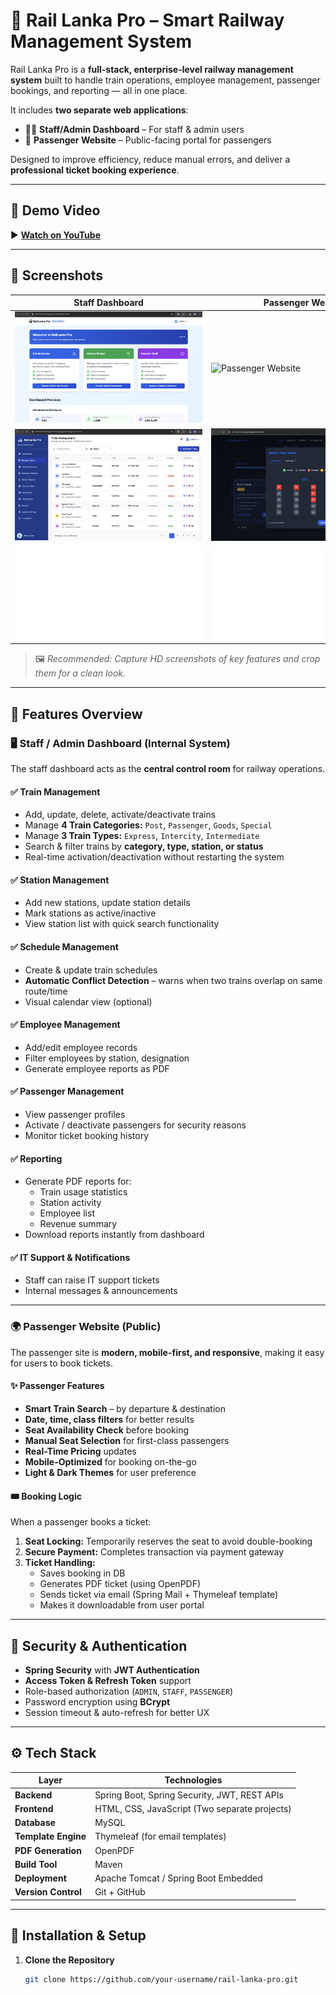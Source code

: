 # 🚆 Rail Lanka Pro – Smart Railway Management System

Rail Lanka Pro is a **full-stack, enterprise-level railway management system** built to handle train operations, employee management, passenger bookings, and reporting — all in one place.  

It includes **two separate web applications**:

- 👨‍💻 **Staff/Admin Dashboard** – For staff & admin users  
- 🧳 **Passenger Website** – Public-facing portal for passengers  

Designed to improve efficiency, reduce manual errors, and deliver a **professional ticket booking experience**.

---

## 🎥 Demo Video

▶️ **[Watch on YouTube](https://youtu.be/your-demo-video-link)**  

---

## 📸 Screenshots

| Staff Dashboard | Passenger Website |
|-----------------|-----------------|
| ![Dashboard](./Screen-Shots/staff-index.png) | ![Passenger Website](./Screen-Shots/passenger-home.png) |
| ![Train Management](./Screen-Shots/train-management.png) | ![Seat Selection](./Screen-Shots/seat-selection.png) |
| ![Reports](./Screen-Shots/active_schedules_1758468108235.pdf) | ![Ticket PDF](./Screen-Shots/ticket_BKN00000-00015.pdf) |

> 🖼️ *Recommended: Capture HD screenshots of key features and crop them for a clean look.*

---

## 🏁 Features Overview

### 🖥️ Staff / Admin Dashboard (Internal System)
The staff dashboard acts as the **central control room** for railway operations.

#### ✅ Train Management
- Add, update, delete, activate/deactivate trains
- Manage **4 Train Categories:** `Post`, `Passenger`, `Goods`, `Special`
- Manage **3 Train Types:** `Express`, `Intercity`, `Intermediate`
- Search & filter trains by **category, type, station, or status**
- Real-time activation/deactivation without restarting the system

#### ✅ Station Management
- Add new stations, update station details
- Mark stations as active/inactive
- View station list with quick search functionality

#### ✅ Schedule Management
- Create & update train schedules
- **Automatic Conflict Detection** – warns when two trains overlap on same route/time
- Visual calendar view (optional)

#### ✅ Employee Management
- Add/edit employee records
- Filter employees by station, designation
- Generate employee reports as PDF

#### ✅ Passenger Management
- View passenger profiles
- Activate / deactivate passengers for security reasons
- Monitor ticket booking history

#### ✅ Reporting
- Generate PDF reports for:
  - Train usage statistics
  - Station activity
  - Employee list
  - Revenue summary
- Download reports instantly from dashboard

#### ✅ IT Support & Notifications
- Staff can raise IT support tickets
- Internal messages & announcements

---

### 🌍 Passenger Website (Public)
The passenger site is **modern, mobile-first, and responsive**, making it easy for users to book tickets.

#### ✨ Passenger Features
- **Smart Train Search** – by departure & destination
- **Date, time, class filters** for better results
- **Seat Availability Check** before booking
- **Manual Seat Selection** for first-class passengers
- **Real-Time Pricing** updates
- **Mobile-Optimized** for booking on-the-go
- **Light & Dark Themes** for user preference

#### 🎟 Booking Logic
When a passenger books a ticket:
1. **Seat Locking:** Temporarily reserves the seat to avoid double-booking  
2. **Secure Payment:** Completes transaction via payment gateway  
3. **Ticket Handling:**
   - Saves booking in DB
   - Generates PDF ticket (using OpenPDF)
   - Sends ticket via email (Spring Mail + Thymeleaf template)
   - Makes it downloadable from user portal

---

## 🔐 Security & Authentication

- **Spring Security** with **JWT Authentication**
- **Access Token & Refresh Token** support
- Role-based authorization (`ADMIN`, `STAFF`, `PASSENGER`)
- Password encryption using **BCrypt**
- Session timeout & auto-refresh for better UX

---

## ⚙️ Tech Stack

| Layer | Technologies |
|------|--------------|
| **Backend** | Spring Boot, Spring Security, JWT, REST APIs |
| **Frontend** | HTML, CSS, JavaScript (Two separate projects) |
| **Database** | MySQL |
| **Template Engine** | Thymeleaf (for email templates) |
| **PDF Generation** | OpenPDF |
| **Build Tool** | Maven |
| **Deployment** | Apache Tomcat / Spring Boot Embedded |
| **Version Control** | Git + GitHub |

---

## 🔧 Installation & Setup

1. **Clone the Repository**
   ```bash
   git clone https://github.com/your-username/rail-lanka-pro.git
